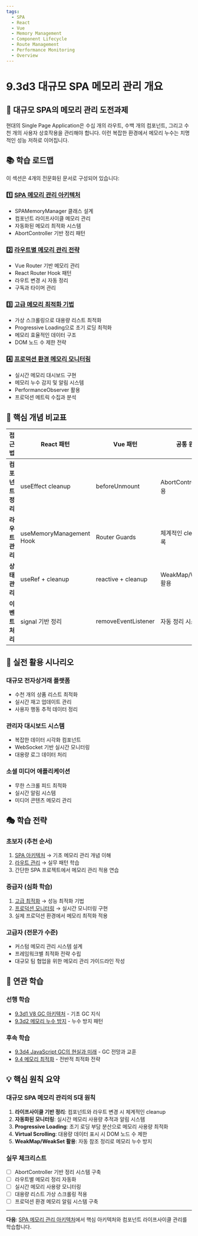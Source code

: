 ```yaml
---
tags:
  - SPA
  - React
  - Vue
  - Memory Management
  - Component Lifecycle
  - Route Management
  - Performance Monitoring
  - Overview
---
```


# 9.3d3 대규모 SPA 메모리 관리 개요

## 🎯 대규모 SPA의 메모리 관리 도전과제

현대의 Single Page Application은 수십 개의 라우트, 수백 개의 컴포넌트, 그리고 수천 개의 사용자 상호작용을 관리해야 합니다. 이런 복잡한 환경에서 메모리 누수는 치명적인 성능 저하로 이어집니다.

## 📚 학습 로드맵

이 섹션은 4개의 전문화된 문서로 구성되어 있습니다:

### 1️⃣ [SPA 메모리 관리 아키텍처](03d3a-spa-architecture-lifecycle.md)

- SPAMemoryManager 클래스 설계
- 컴포넌트 라이프사이클 메모리 관리
- 자동화된 메모리 최적화 시스템
- AbortController 기반 정리 패턴

### 2️⃣ [라우트별 메모리 관리 전략](03d3b-route-memory-management.md)

- Vue Router 기반 메모리 관리
- React Router Hook 패턴
- 라우트 변경 시 자동 정리
- 구독과 타이머 관리

### 3️⃣ [고급 메모리 최적화 기법](03d3c-advanced-optimization.md)

- 가상 스크롤링으로 대용량 리스트 최적화
- Progressive Loading으로 초기 로딩 최적화
- 메모리 효율적인 데이터 구조
- DOM 노드 수 제한 전략

### 4️⃣ [프로덕션 환경 메모리 모니터링](03d3d-production-monitoring.md)

- 실시간 메모리 대시보드 구현
- 메모리 누수 감지 및 알림 시스템
- PerformanceObserver 활용
- 프로덕션 메트릭 수집과 분석

## 🎯 핵심 개념 비교표

| 접근법 | React 패턴 | Vue 패턴 | 공통 원칙 |
|--------|------------|----------|-----------|
| **컴포넌트 정리** | useEffect cleanup | beforeUnmount | AbortController 활용 |
| **라우트 관리** | useMemoryManagement Hook | Router Guards | 체계적인 cleanup 등록 |
| **상태 관리** | useRef + cleanup | reactive + cleanup | WeakMap/WeakSet 활용 |
| **이벤트 처리** | signal 기반 정리 | removeEventListener | 자동 정리 시스템 |

## 🚀 실전 활용 시나리오

### 대규모 전자상거래 플랫폼

- 수천 개의 상품 리스트 최적화
- 실시간 재고 업데이트 관리
- 사용자 행동 추적 데이터 정리

### 관리자 대시보드 시스템

- 복잡한 데이터 시각화 컴포넌트
- WebSocket 기반 실시간 모니터링
- 대용량 로그 데이터 처리

### 소셜 미디어 애플리케이션

- 무한 스크롤 피드 최적화
- 실시간 알림 시스템
- 미디어 콘텐츠 메모리 관리

## 🎭 학습 전략

### 초보자 (추천 순서)

1. [SPA 아키텍처](03d3a-spa-architecture-lifecycle.md) → 기초 메모리 관리 개념 이해
2. [라우트 관리](03d3b-route-memory-management.md) → 실무 패턴 학습
3. 간단한 SPA 프로젝트에서 메모리 관리 적용 연습

### 중급자 (심화 학습)

1. [고급 최적화](03d3c-advanced-optimization.md) → 성능 최적화 기법
2. [프로덕션 모니터링](03d3d-production-monitoring.md) → 실시간 모니터링 구현
3. 실제 프로덕션 환경에서 메모리 최적화 적용

### 고급자 (전문가 수준)

- 커스텀 메모리 관리 시스템 설계
- 프레임워크별 최적화 전략 수립
- 대규모 팀 협업을 위한 메모리 관리 가이드라인 작성

## 🔗 연관 학습

### 선행 학습

- [9.3d1 V8 GC 아키텍처](03d1-v8-gc-architecture.md) - 기초 GC 지식
- [9.3d2 메모리 누수 방지](03d2-memory-leak-prevention.md) - 누수 방지 패턴

### 후속 학습  

- [9.3d4 JavaScript GC의 현실과 미래](03d4-javascript-gc-future.md) - GC 전망과 교훈
- [9.4 메모리 최적화](04-memory-optimization.md) - 전반적 최적화 전략

## 💡 핵심 원칙 요약

### 대규모 SPA 메모리 관리의 5대 원칙

1. **라이프사이클 기반 정리**: 컴포넌트와 라우트 변경 시 체계적인 cleanup
2. **자동화된 모니터링**: 실시간 메모리 사용량 추적과 알림 시스템  
3. **Progressive Loading**: 초기 로딩 부담 분산으로 메모리 사용량 최적화
4. **Virtual Scrolling**: 대용량 데이터 표시 시 DOM 노드 수 제한
5. **WeakMap/WeakSet 활용**: 자동 참조 정리로 메모리 누수 방지

### 실무 체크리스트

- [ ] AbortController 기반 정리 시스템 구축
- [ ] 라우트별 메모리 정리 자동화
- [ ] 실시간 메모리 사용량 모니터링
- [ ] 대용량 리스트 가상 스크롤링 적용
- [ ] 프로덕션 환경 메모리 알림 시스템 구축

---

**다음**: [SPA 메모리 관리 아키텍처](03d3a-spa-architecture-lifecycle.md)에서 핵심 아키텍처와 컴포넌트 라이프사이클 관리를 학습합니다.
